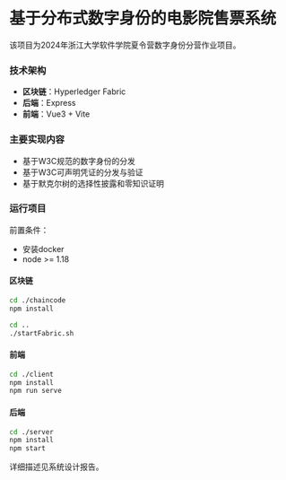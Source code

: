 # 基于分布式数字身份的电影院售票系统

该项目为2024年浙江大学软件学院夏令营数字身份分营作业项目。

### 技术架构

- **区块链**：Hyperledger Fabric
- **后端**：Express
- **前端**：Vue3 + Vite

### 主要实现内容

- 基于W3C规范的数字身份的分发
- 基于W3C可声明凭证的分发与验证
- 基于默克尔树的选择性披露和零知识证明

### 运行项目

前置条件：
- 安装docker
- node >= 1.18

#### 区块链

```bash
cd ./chaincode
npm install

cd ..
./startFabric.sh
```

#### 前端

```bash
cd ./client
npm install
npm run serve
```

#### 后端

```bash
cd ./server
npm install
npm start
```

详细描述见系统设计报告。
